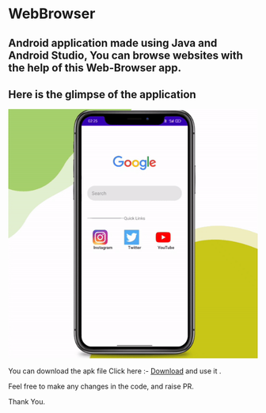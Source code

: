 # WebBrowser

## Android application made using Java and Android Studio, You can browse websites with the help of this Web-Browser app.

## Here is the glimpse of the application 

![ Alt text](Web.gif) [](Web.gif)

You can download the apk file 
Click here :- [Download](https://github.com/hfr58gb/WebBrowser/blob/main/Web.apk) and use it .

Feel free to make any changes in the code, and raise PR.

Thank You.
